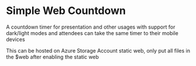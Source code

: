 # Simple Web Countdown

A countdown timer for presentation and other usages with support for dark/light modes and attendees can take the same timer to their mobile devices


This can be hosted on Azure Storage Account static web, only put all files in the $web after enabling the static web
